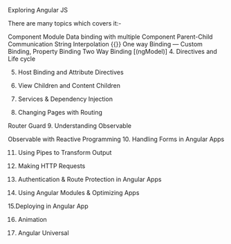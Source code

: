Exploring Angular JS

There are many topics which covers it:-

Component
Module
Data binding with multiple Component
Parent-Child Communication
String Interpolation {{}}
One way Binding — Custom Binding, Property Binding
Two Way Binding [(ngModel)]
4. Directives and Life cycle

5. Host Binding and Attribute Directives

6. View Children and Content Children

7. Services & Dependency Injection

8. Changing Pages with Routing

Router Guard
9. Understanding Observable

Observable with Reactive Programming
10. Handling Forms in Angular Apps

11. Using Pipes to Transform Output

12. Making HTTP Requests

13. Authentication & Route Protection in Angular Apps

14. Using Angular Modules & Optimizing Apps

15.Deploying in Angular App

16. Animation

17. Angular Universal
